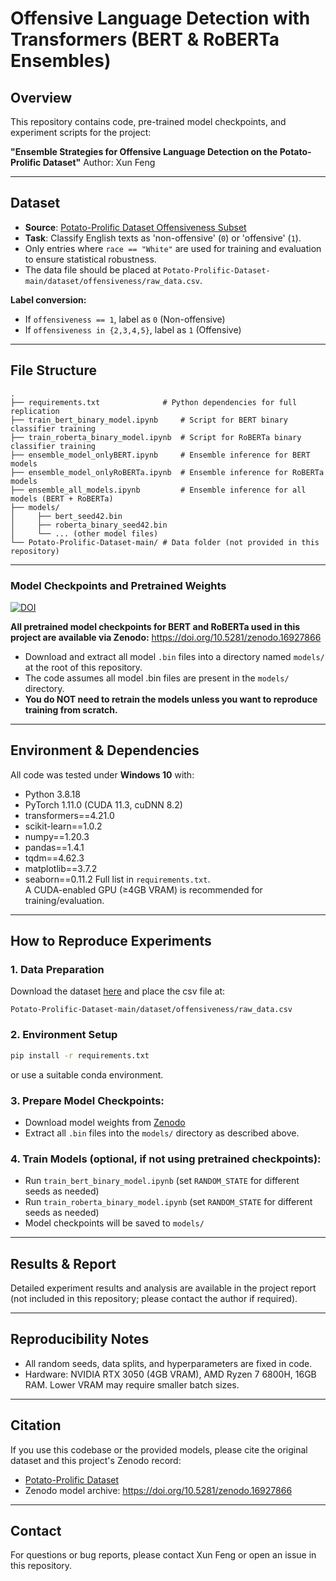 # Offensive Language Detection with Transformers (BERT & RoBERTa Ensembles)

## Overview

This repository contains code, pre-trained model checkpoints, and experiment scripts for the project:

**"Ensemble Strategies for Offensive Language Detection on the Potato-Prolific Dataset"**
Author: Xun Feng

---

## Dataset

- **Source**: [Potato-Prolific Dataset Offensiveness Subset](https://github.com/Jiaxin-Pei/Potato-Prolific-Dataset)
- **Task**: Classify English texts as 'non-offensive' (`0`) or 'offensive' (`1`).
- Only entries where `race == "White"` are used for training and evaluation to ensure statistical robustness.
- The data file should be placed at `Potato-Prolific-Dataset-main/dataset/offensiveness/raw_data.csv`.

**Label conversion:**
- If `offensiveness == 1`, label as `0` (Non-offensive)
- If `offensiveness in {2,3,4,5}`, label as `1` (Offensive)

---

## File Structure

```
.
├── requirements.txt              # Python dependencies for full replication
├── train_bert_binary_model.ipynb     # Script for BERT binary classifier training
├── train_roberta_binary_model.ipynb  # Script for RoBERTa binary classifier training
├── ensemble_model_onlyBERT.ipynb     # Ensemble inference for BERT models
├── ensemble_model_onlyRoBERTa.ipynb  # Ensemble inference for RoBERTa models
├── ensemble_all_models.ipynb         # Ensemble inference for all models (BERT + RoBERTa)
├── models/
│     ├── bert_seed42.bin
│     ├── roberta_binary_seed42.bin
│     └── ... (other model files)
└── Potato-Prolific-Dataset-main/ # Data folder (not provided in this repository)
```

---

### Model Checkpoints and Pretrained Weights

[![DOI](https://zenodo.org/badge/DOI/10.5281/zenodo.16927866.svg)](https://doi.org/10.5281/zenodo.16927866)

**All pretrained model checkpoints for BERT and RoBERTa used in this project are available via Zenodo:**
https://doi.org/10.5281/zenodo.16927866
- Download and extract all model `.bin` files into a directory named `models/` at the root of this repository.
- The code assumes all model .bin files are present in the `models/` directory.
- **You do NOT need to retrain the models unless you want to reproduce training from scratch.**
---
## Environment & Dependencies
All code was tested under **Windows 10** with:
- Python 3.8.18
- PyTorch 1.11.0 (CUDA 11.3, cuDNN 8.2)
- transformers==4.21.0
- scikit-learn==1.0.2
- numpy==1.20.3
- pandas==1.4.1
- tqdm==4.62.3
- matplotlib==3.7.2
- seaborn==0.11.2
Full list in `requirements.txt`.  
A CUDA-enabled GPU (≥4GB VRAM) is recommended for training/evaluation.
---
## How to Reproduce Experiments

### 1. Data Preparation

Download the dataset [here](https://github.com/Jiaxin-Pei/Potato-Prolific-Dataset) and place the csv file at:
   ```
   Potato-Prolific-Dataset-main/dataset/offensiveness/raw_data.csv
   ```

### 2. Environment Setup

```bash
pip install -r requirements.txt
```
or use a suitable conda environment.

### 3. Prepare Model Checkpoints:
- Download model weights from [Zenodo](https://doi.org/10.5281/zenodo.16927866)  
- Extract all `.bin` files into the `models/` directory as described above.

### 4. Train Models (optional, if not using pretrained checkpoints):
- Run `train_bert_binary_model.ipynb` (set `RANDOM_STATE` for different seeds as needed)
- Run `train_roberta_binary_model.ipynb` (set `RANDOM_STATE` for different seeds as needed)
- Model checkpoints will be saved to `models/`

---

## Results & Report

Detailed experiment results and analysis are available in the project report (not included in this repository; please contact the author if required).

---

## Reproducibility Notes

- All random seeds, data splits, and hyperparameters are fixed in code.
- Hardware: NVIDIA RTX 3050 (4GB VRAM), AMD Ryzen 7 6800H, 16GB RAM. Lower VRAM may require smaller batch sizes.

---

## Citation

If you use this codebase or the provided models, please cite the original dataset and this project's Zenodo record:
- [Potato-Prolific Dataset](https://github.com/Jiaxin-Pei/Potato-Prolific-Dataset)
- Zenodo model archive: https://doi.org/10.5281/zenodo.16927866

---

## Contact

For questions or bug reports, please contact Xun Feng or open an issue in this repository.
